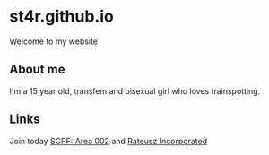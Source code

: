 # st4r.github.io
Welcome to my website 

## About me
I'm a 15 year old, transfem and bisexual girl who loves trainspotting.

## Links
Join today [SCPF: Area 002](https://discord.gg/gZDpHzY9PS)
and [Rateusz Incorporated](https://discord.gg/bA6yxTNqjT)


